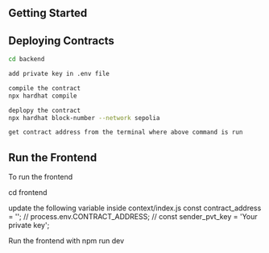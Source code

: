 ## Getting Started

## Deploying Contracts

```bash
cd backend

add private key in .env file

compile the contract
npx hardhat compile

deplopy the contract
npx hardhat block-number --network sepolia

get contract address from the terminal where above command is run

```

## Run the Frontend

To run the frontend

cd frontend

update the following variable inside context/index.js
const contract_address = '';
// process.env.CONTRACT_ADDRESS; //
const sender_pvt_key = 'Your private key';

Run the frontend with
npm run dev
